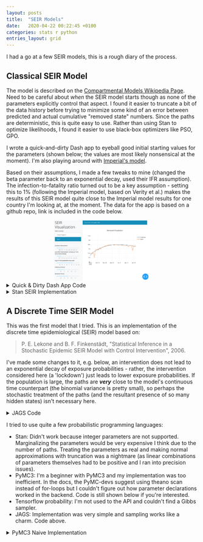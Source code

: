 ```yaml
---
layout: posts
title:  "SEIR Models"
date:   2020-04-22 00:22:45 +0100
categories: stats r python
entries_layout: grid
---
```


I had a go at a few SEIR models, this is a rough diary of the process.

## Classical SEIR Model

The model is described on the [Compartmental Models Wikipedia Page](https://en.wikipedia.org/wiki/Compartmental_models_in_epidemiology). Need to be careful about _when_ the SEIR model starts though as none of the parameters explicitly control that aspect. I found it easier to truncate a bit of the data history before trying to minimize some kind of an error between predicted and actual cumulative "removed state" numbers. Since the paths are deterministic, this is quite easy to use. Rather than using Stan to optimize likelihoods, I found it easier to use black-box optimizers like PSO, GPO.

I wrote a quick-and-dirty Dash app to eyeball good initial starting values for the parameters (shown below; the values are most likely nonsensical at the moment). I'm also playing around with [Imperial's model](https://github.com/ImperialCollegeLondon/covid19model).

Based on their assumptions, I made a few tweaks to mine (changed the beta parameter back to an exponential decay, used their IFR assumption). The infection-to-fatality ratio turned out to be a key assumption - setting this to 1% (following the Imperial model, based on Verity et al.) makes the results of this SEIR model quite close to the Imperial model results for one country I'm looking at, at the moment. The data for the app is based on a github repo, link is included in the code below.

<center> <img src="/images/dshsr.png" width="50%"> </center>

<details>
<summary> Quick & Dirty Dash App Code </summary>

{%highlight python%}

import requests
import dash, json
import numpy as np
import pandas as pd
import datetime as dt
from functools import lru_cache
import dash_core_components as dcc
import dash_html_components as html
import dash_bootstrap_components as dbc

from pyswarm import pso
from plotly.graph_objs import *
from scipy.integrate import odeint
from plotly import graph_objs as go
from dash.dependencies import Input, Output

@lru_cache(maxsize = 3)
def get_data(country = 'Spain'):
    assert country in ['Spain', 'United Kingdom']

    data = requests.get('https://pomber.github.io/covid19/timeseries.json')
    data = pd.DataFrame(data.json()[country])
    data = data.loc[data.deaths >= 10, :]
    data.date = pd.to_datetime(data.date)
    data.reset_index(inplace = True)

    if country == 'Spain':
        lockdown_date = dt.datetime(2020, 3, 15)
    if country == 'United Kingdom':
        lockdown_date = dt.datetime(2020, 3, 24)

    return data, lockdown_date

def dydt(y, t, *args):
    S, E, I, R = y; N = np.sum(y);
    b_0, b_1, a, y, t_l = args
    dxdt = np.zeros(4)
    
    b = b_0 * np.exp(-b_1 * np.max([0, t - t_l])) # b_0 if t <= t_l else b_1

    dxdt[0] = -b*S*I/N
    dxdt[1] = b*S*I/N - a*E
    dxdt[2] = a*E - y*I
    dxdt[3] = y*I
    return dxdt

def simulate(b_0 = 0.99, b_1 = 0.1, t_l = 50, n = 1e6, e_0 = 10, i_0 = 0, t = 100, infec_prd = 5, recov_prd = 7):
    theta = (b_0, b_1, 1/infec_prd, 1/recov_prd, t_l)
    initial_state = [n - e_0 - i_0, e_0, i_0, 0]
    simuation = odeint(dydt, initial_state, np.arange(t), args = theta)
    return simuation

app = dash.Dash(__name__, external_stylesheets = [dbc.themes.YETI])

app.layout = html.Div(children=[

    html.Div(children=[
        html.H1(children='SEIR Visualization'),

        html.Label('Select country:'),

        dbc.ListGroup([
            dbc.ListGroupItem("United Kingdom", id="country_uk", n_clicks=0),
            dbc.ListGroupItem("Spain", id="country_sp", n_clicks=1)]
        ),

        dcc.Markdown('---'),

        html.Label('β before intervention:'),

        dcc.Slider(
                id='b_0',
                min=0,
                max=5,
                marks={i: 'Label {}'.format(i) if i == 1 else str(np.round(i, 1)) for i in np.linspace(0, 5, 10)},
                value=1.15,
                step=0.01
            ),

        html.Label('q: (β after intervention = β exp[-q * time since intervention])'),

        dcc.Slider(
                id='b_1',
                min=0,
                max=1,
                marks={i: 'Label {}'.format(i) if i == 1 else str(np.round(i, 1)) for i in np.linspace(0, 1, 10)},
                value=0.125,
                step=0.01
            ),

        html.Label('Log of initial population exposed:'),

        dcc.Slider(
                id='e_0',
                min=-7,
                max=np.log(47e6),
                marks={i: 'Label {}'.format(i) if i == 1 else str(int(np.round(i))) for i in np.linspace(-7, np.log(47e6), 10)},
                step=0.01
            ),

        html.Label('Infectious Period:'),

        dcc.Slider(
                id='infec_prd',
                min=1,
                max=14,
                marks={i: 'Label {}'.format(i) if i == 1 else str(int(np.round(i))) for i in np.linspace(1, 14, 7)},
                value=5.1,
                step=0.1
            ),

        html.Label('Removal Period:'),

        dcc.Slider(
                id='recov_prd',
                min=1,
                max=14,
                marks={i: 'Label {}'.format(i) if i == 1 else str(int(np.round(i))) for i in np.linspace(1, 14, 7)},
                value=7.1,
                step=0.1
            )
        ], style = {
            "position": "fixed",
            "top": 0,
            "left": 0,
            "bottom": 0,
            "width": "19rem",
            "padding": "2rem 1rem",
            "background-color": "#f8f9fa",
        }),

    html.Div(children = [

        dbc.Alert(id = "prop-rem", color="primary"),

        dcc.Graph(id='viz-graph')], style = {
            "margin-left": "18rem",
            "margin-right": "2rem",
            "padding": "2rem 1rem",
        })
])

@app.callback(
    [Output("country_uk", "active"),
     Output("country_sp", "active")],
    [Input("country_uk", "n_clicks"),
     Input("country_sp", "n_clicks")]
)
def update_country(ncl_uk, ncl_sp):
    print((ncl_uk, ncl_sp))
    if ncl_uk is None:
        return False, True
    if (ncl_sp is None) or (ncl_sp >= ncl_uk):
        return False, True
    return True, False

@app.callback(
    Output("e_0", "value"),
    [Input("country_uk", "active"),
     Input("country_sp", "active")]
)
def update_initial_exposed(country_uk, country_sp):
    if country_uk:
        e_0 = 9
    if country_sp:
        e_0 = 10
    return e_0

@app.callback(
    [Output("viz-graph", "figure"),
     Output("prop-rem", "children")],
    [Input("country_uk", "active"),
     Input("country_sp", "active"),
     Input("b_0", "value"),
     Input("b_1", "value"),
     Input("e_0", "value"),
     Input("infec_prd", "value"),
     Input("recov_prd", "value")]
)
def update_histogram(country_uk, country_sp, b_0, b_1, e_0, infec_prd, recov_prd):

    if country_uk:
        country = 'United Kingdom'
    if country_sp:
        country = 'Spain'
    data, lockdown_date = get_data(country)

    ifr = 0.01
    n = len(data.deaths)
    t_l = np.argwhere(np.array(data.date == lockdown_date))[0, 0]
    simulated_seir = simulate(b_0 = b_0, b_1 = b_1, t_l = t_l, n = 47e6, t = n, e_0 = np.exp(e_0), i_0 = 0, infec_prd = infec_prd, recov_prd = recov_prd)
    timestamps = data.loc[1:, 'date']
    simulated_removals_diff = np.diff(simulated_seir[:, 3])
    actual_removals_diff = np.diff(data.deaths)

    return {
            'data': [
                {'x': timestamps, 'y': simulated_removals_diff, 'type': 'line', 'name': 'Predicted'},
                {'x': timestamps, 'y': actual_removals_diff/ifr, 'type': 'line', 'name': country},
            ],
            'layout': {
                'title': 'Removed Population',
                'yaxis': {'range': [1, 7], 'type': 'log'}
            }
        }, str('Proportion removed: ' + str(int(1000 - simulated_seir[-1, 0]/47e3)/10) + '%.')

if __name__ == "__main__":
    app.run_server(debug=True, port=8080, host='0.0.0.0')

{% endhighlight %}

</details>

<details>
<summary> Stan SEIR Implementation </summary>

{%highlight C%}
// stan, use with integrate_ode_rk45

real[] ode(real time, real[] state, real[] theta,
        real[] x_r, int[] x_i) {

    real dxdt[4]; real b; real a; real y;
    real S; real E; real I; real R; real N;
    real dSdt; real dEdt; real dIdt; real dRdt;

    if(time <= x_r[1]) {
        b = theta[1];
    } else {
        b = theta[2];
    }

    a = theta[3]; y = theta[4]; N = sum(state);
    S = state[1]; E = state[2]; I = state[3]; R = state[4];

    dxdt[1] = -b*S*I/N;
    dxdt[2] = b*S*I/N - a*E;
    dxdt[3] = a*E - y*I;
    dxdt[4] = y*I;
    return dxdt;
}

{% endhighlight %}

</details>

## A Discrete Time SEIR Model

This was the first model that I tried. This is an implementation of the discrete time epidemiological (SEIR) model based on:

> P. E. Lekone and B. F. Finkenstädt, "Statistical Inference in a Stochastic Epidemic SEIR Model with Control Intervention", 2006.

I've made some changes to it, e.g. below, an intervention does not lead to an exponential decay of exposure probabilities - rather, the intervention considered here (a 'lockdown') just leads to lower exposure probabilities. If the population is large, the paths are _**very**_ close to the model's continuous time counterpart (the binomial variance is pretty small), so perhaps the stochastic treatment of the paths (and the resultant presence of so many hidden states) isn't necessary here.

<details>
<summary> JAGS Code </summary>

{%highlight R%}

model {
    b_i ~ dexp(1)
    b_m ~ dunif(0, b_i)

    S[1] = N
    E[1] = E_0
    I[1] = 0
    R[1] = 0

    for(t in 1:(T - 1)) {

        S[t + 1] = S[t] - B[t]
        E[t + 1] = E[t] + B[t] - C[t]
        I[t + 1] = I[t] + C[t] - D[t]
        R[t + 1] = R[t] + D[t]

        B[t] ~ dbin(Pr[t], S[t])
        C[t] ~ dbin(1 - exp(-p), E[t])
        D[t] ~ dbin(1 - exp(-y), I[t])

        b[t] = ifelse(t <= T_l, b_m, b_i)
        Pr[t] = 1 - exp(-b[t] * I[t] / N)
    }
}

{% endhighlight %}

</details>

I tried to use quite a few probabilistic programming languages:
 * Stan: Didn't work because integer parameters are not supported. Marginalizing the parameters would be very expensive I think due to the number of paths. Treating the parameters as real and making normal approximations with truncation was a nightmare (as linear combinations of parameters themselves had to be positive and I ran into precision issues).
 * PyMC3: I'm a beginner with PyMC3 and my implementation was too inefficient. In the docs, the PyMC-devs suggest using theano scan instead of for-loops but I couldn't figure out how parameter declarations worked in the backend. Code is still shown below if you're interested.
 * Tensorflow probability: I'm not used to the API and couldn't find a Gibbs sampler.
 * JAGS: Implementation was very simple and sampling works like a charm. Code above.

<details>
<summary> PyMC3 Naive Implementation </summary>

{%highlight python%}

with pm.Model() as m:

    p_c = 1 - np.exp(-p)
    p_r = 1 - np.exp(-y)

    b_0 = pm.Exponential('b_0', lam = 1)
    b_1 = pm.Uniform('b_1', lower = 0, upper = b_0)

    S = [N, ]; E = [E_0, ]; I = [0, ]; R = [0, ]
    B = []; C = []; D = []; Pr = []

    for t in trange(T):
        b = b_0 if t < T_l else b_1
        t_now = str(t); t_next = str(t + 1)

        # this is inefficient
        Pr.append(pm.Deterministic('Pr_' + t_now, 1 - np.exp(-b * I[t] / N)))
        B.append(pm.Binomial('B_' + t_now, S[t], Pr[t]))
        C.append(pm.Binomial('C_' + t_now, E[t], p_c))
        D.append(pm.Binomial('D_' + t_now, I[t], p_r))

        S.append(pm.Deterministic('S_' + t_next, S[t] - B[t]))
        E.append(pm.Deterministic('E_' + t_next, E[t] + B[t] - C[t]))
        I.append(pm.Deterministic('I_' + t_next, I[t] + C[t] - D[t]))
        R.append(pm.Deterministic('R_' + t_next, R[t] + D[t]))

{% endhighlight %}

</details>
